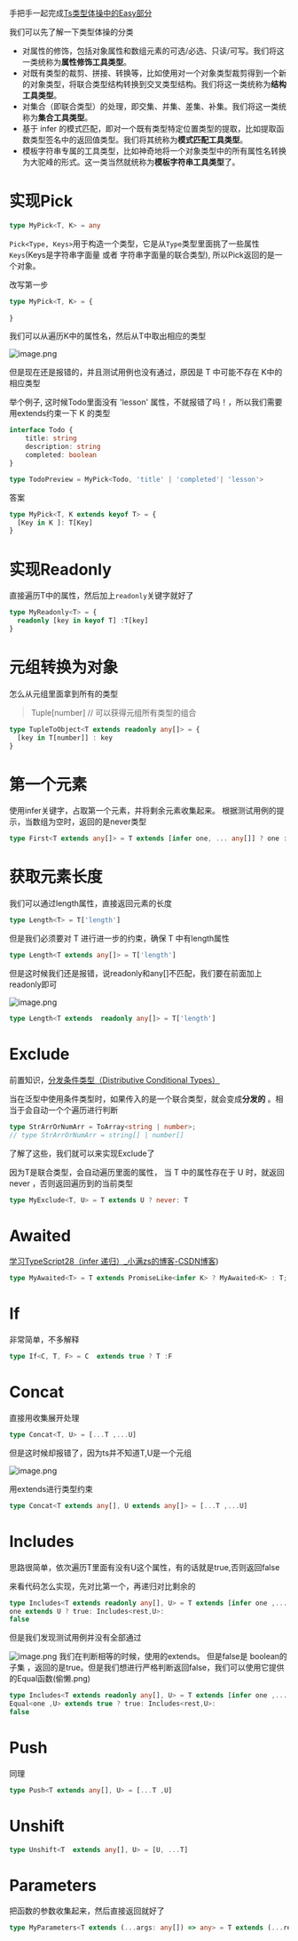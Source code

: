 手把手一起完成[Ts类型体操中的Easy部分](https://github.com/type-challenges/type-challenges/blob/main/README.zh-CN.md)

我们可以先了解一下类型体操的分类

-   对属性的修饰，包括对象属性和数组元素的可选/必选、只读/可写。我们将这一类统称为**属性修饰工具类型**。
-   对既有类型的裁剪、拼接、转换等，比如使用对一个对象类型裁剪得到一个新的对象类型，将联合类型结构转换到交叉类型结构。我们将这一类统称为**结构工具类型**。
-   对集合（即联合类型）的处理，即交集、并集、差集、补集。我们将这一类统称为**集合工具类型**。
-   基于 infer 的模式匹配，即对一个既有类型特定位置类型的提取，比如提取函数类型签名中的返回值类型。我们将其统称为**模式匹配工具类型**。
-   模板字符串专属的工具类型，比如神奇地将一个对象类型中的所有属性名转换为大驼峰的形式。这一类当然就统称为**模板字符串工具类型**了。

# 实现Pick
```ts
type MyPick<T, K> = any
```
`Pick<Type, Keys>`用于构造一个类型，它是从`Type`类型里面挑了一些属性`Keys`(Keys是字符串字面量 或者 字符串字面量的联合类型), 所以Pick返回的是一个对象。

改写第一步

```ts
type MyPick<T, K> = {
  
}
```

我们可以从遍历K中的属性名，然后从T中取出相应的类型

![image.png](https://p9-juejin.byteimg.com/tos-cn-i-k3u1fbpfcp/6526e0f1948a467abc9793d0940bd74e~tplv-k3u1fbpfcp-watermark.image?)

但是现在还是报错的，并且测试用例也没有通过，原因是 T 中可能不存在 K中的相应类型

举个例子, 这时候Todo里面没有 'lesson' 属性，不就报错了吗！，所以我们需要用extends约束一下 K 的类型
```ts
interface Todo {
    title: string
    description: string
    completed: boolean
}

type TodoPreview = MyPick<Todo, 'title' | 'completed'| 'lesson'>
```

答案
```ts
type MyPick<T, K extends keyof T> = {
  [Key in K ]: T[Key]
}
```

# 实现Readonly

直接遍历T中的属性，然后加上`readonly`关键字就好了

```ts
type MyReadonly<T> = {
  readonly [key in keyof T] :T[key]
}
```

# 元组转换为对象

怎么从元组里面拿到所有的类型
> Tuple[number]  // 可以获得元组所有类型的组合

```ts
type TupleToObject<T extends readonly any[]> = {
  [key in T[number]] : key
}
```

# 第一个元素
使用infer关键字，占取第一个元素，并将剩余元素收集起来。 根据测试用例的提示，当数组为空时，返回的是never类型
```ts
type First<T extends any[]> = T extends [infer one, ... any[]] ? one : never
```

# 获取元素长度
我们可以通过length属性，直接返回元素的长度
```ts
type Length<T> = T['length']
```
但是我们必须要对 T 进行进一步的约束，确保 T 中有length属性
```ts
type Length<T extends any[]> = T['length']
```
但是这时候我们还是报错，说readonly和any[]不匹配，我们要在前面加上readonly即可

![image.png](https://p1-juejin.byteimg.com/tos-cn-i-k3u1fbpfcp/62b772145eec43058aebe2bdbb853199~tplv-k3u1fbpfcp-watermark.image?)

```ts
type Length<T extends  readonly any[]> = T['length']
```

#  Exclude

前置知识，[分发条件类型（Distributive Conditional Types）](https://yayujs.com/handbook/ConditionalTypes.html#%E5%88%86%E5%8F%91%E6%9D%A1%E4%BB%B6%E7%B1%BB%E5%9E%8B-distributive-conditional-types)

当在泛型中使用条件类型时，如果传入的是一个联合类型，就会变成**分发的** 。相当于会自动一个个遍历进行判断

```ts
type StrArrOrNumArr = ToArray<string | number>;        
// type StrArrOrNumArr = string[] | number[]
```
了解了这些，我们就可以来实现Exclude了

因为T是联合类型，会自动遍历里面的属性， 当 T 中的属性存在于 U 时，就返回never ，否则返回遍历到的当前类型
```ts
type MyExclude<T, U> = T extends U ? never: T
```

# Awaited

[学习TypeScript28（infer 递归）_小满zs的博客-CSDN博客](https://xiaoman.blog.csdn.net/article/details/126449668))
```ts
type MyAwaited<T> = T extends PromiseLike<infer K> ? MyAwaited<K> : T;
```

# If
非常简单，不多解释
```ts
type If<C, T, F> = C  extends true ? T :F
```

# Concat

直接用收集展开处理

```ts
type Concat<T, U> = [...T ,...U]
```
但是这时候却报错了，因为ts并不知道T,U是一个元组


![image.png](https://p1-juejin.byteimg.com/tos-cn-i-k3u1fbpfcp/f5987566f8da45379b47224f4ee6c46d~tplv-k3u1fbpfcp-watermark.image?)

用extends进行类型约束
```ts
type Concat<T extends any[], U extends any[]> = [...T ,...U]
```

# Includes

思路很简单，依次遍历T里面有没有U这个属性，有的话就是true,否则返回false

来看代码怎么实现，先对比第一个，再递归对比剩余的
```ts
type Includes<T extends readonly any[], U> = T extends [infer one ,... infer rest]? 
one extends U ? true: Includes<rest,U>:
false
```
但是我们发现测试用例并没有全部通过

![image.png](https://p9-juejin.byteimg.com/tos-cn-i-k3u1fbpfcp/58ae0fa6dc0c4fe8a3a6338f23ed9b04~tplv-k3u1fbpfcp-watermark.image?)
我们在判断相等的时候，使用的extends。 但是false是 boolean的子集 ，返回的是true。但是我们想进行严格判断返回false，我们可以使用它提供的Equal函数(偷懒.png)

```ts
type Includes<T extends readonly any[], U> = T extends [infer one ,... infer rest]? 
Equal<one ,U> extends true ? true: Includes<rest,U>:
false 
```

# Push
同理
```ts
type Push<T extends any[], U> = [...T ,U]
```

# Unshift
```ts
type Unshift<T  extends any[], U> = [U, ...T]
```

# Parameters
把函数的参数收集起来，然后直接返回就好了
```ts
type MyParameters<T extends (...args: any[]) => any> = T extends (...rest:infer P) => any ? P : undefined
```